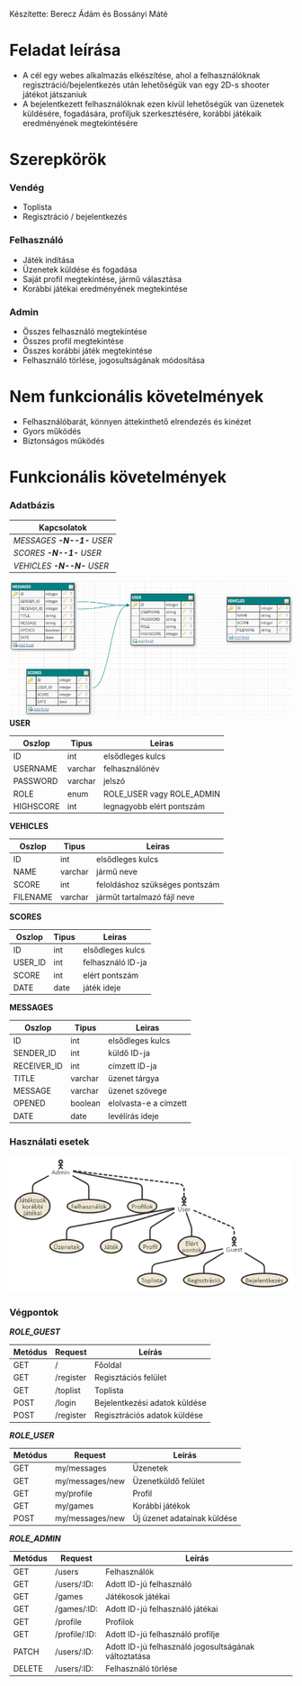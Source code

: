 Készítette: Berecz Ádám és Bossányi Máté
# Feladat leírása
- A cél egy webes alkalmazás elkészítése, ahol a felhasználóknak regisztráció/bejelentkezés után lehetőségük van egy 2D-s shooter játékot játszaniuk
- A bejelentkezett felhasználóknak ezen kívül lehetőségük van üzenetek küldésére, fogadására, profiljuk szerkesztésére, korábbi játékaik eredményének megtekintésére
# Szerepkörök
### Vendég
 - Toplista
 - Regisztráció / bejelentkezés
### Felhasználó
 - Játék indítása
 - Üzenetek küldése és fogadása
 - Saját profil megtekintése, jármű választása
 - Korábbi játékai eredményének megtekintése
### Admin
 - Összes felhasználó megtekintése
 - Összes profil megtekintése
 - Összes korábbi játék megtekintése
 - Felhasználó törlése, jogosultságának módosítása
# Nem funkcionális követelmények
- Felhasználóbarát, könnyen áttekinthető elrendezés és kinézet
- Gyors működés
- Biztonságos működés
# Funkcionális követelmények
### Adatbázis

| Kapcsolatok |
| ------------- |
| *MESSAGES **-N--1-** USER* |
| *SCORES **-N--1-** USER*  |
| *VEHICLES **-N--N-** USER* |

![alt text](https://github.com/Flash97111/alkfejl/blob/master/img/tables.png)
**USER**

| Oszlop | Tipus | Leiras |
| ------------- | ------------- | ------------- |
| ID  | int  | elsődleges kulcs |
| USERNAME  | varchar | felhasználónév |
| PASSWORD  | varchar | jelszó |
| ROLE  | enum | ROLE_USER vagy ROLE_ADMIN |
| HIGHSCORE  | int | legnagyobb elért pontszám |

**VEHICLES**

| Oszlop | Tipus | Leiras |
| ------------- | ------------- | ------------- |
| ID  | int  | elsődleges kulcs |
| NAME  | varchar | jármű neve |
| SCORE  | int | feloldáshoz szükséges pontszám |
| FILENAME  | varchar | járműt tartalmazó fájl neve |

**SCORES**

| Oszlop | Tipus | Leiras |
| ------------- | ------------- | ------------- |
| ID  | int  | elsődleges kulcs |
| USER_ID  | int  | felhasználó ID-ja |
| SCORE | int | elért pontszám |
| DATE | date | játék ideje |


**MESSAGES**


| Oszlop | Tipus | Leiras |
| ------------- | ------------- | ------------- |
| ID  | int  | elsődleges kulcs |
| SENDER_ID  | int | küldő ID-ja |
| RECEIVER_ID | int | címzett ID-ja |
| TITLE | varchar | üzenet tárgya |
| MESSAGE | varchar | üzenet szövege |
| OPENED | boolean | elolvasta-e a címzett |
| DATE | date | levélírás ideje |

### Használati esetek
![alt text](https://github.com/Flash97111/alkfejl/blob/master/img/usecase.png)
### Végpontok
***ROLE_GUEST***

| Metódus | Request | Leírás |
| ------------- | ------------- | ------------- |
| GET  | / | Főoldal |
| GET  | /register | Regisztációs felület |
| GET  | /toplist  | Toplista |
| POST  | /login | Bejelentkezési adatok küldése |
| POST | /register | Regisztrációs adatok küldése |

***ROLE_USER***

| Metódus | Request | Leírás |
| ------------- | ------------- | ------------- |
| GET  | my/messages | Üzenetek |
| GET  | my/messages/new | Üzenetküldő felület |
| GET  | my/profile | Profil |
| GET  | my/games  | Korábbi játékok |
| POST  | my/messages/new | Új üzenet adatainak küldése |

***ROLE_ADMIN***

| Metódus | Request | Leírás |
| ------------- | ------------- | ------------- |
| GET  | /users | Felhasználók |
| GET  | /users/:ID: | Adott ID-jú felhasználó |
| GET  | /games| Játékosok játékai |
| GET  | /games/:ID: | Adott ID-jú felhasználó játékai |
| GET  | /profile | Profilok |
| GET  | /profile/:ID: | Adott ID-jú felhasználó profilje |
| PATCH  | /users/:ID: | Adott ID-jú felhasználó jogosultságának változtatása |
| DELETE  | /users/:ID: | Felhasználó törlése |
